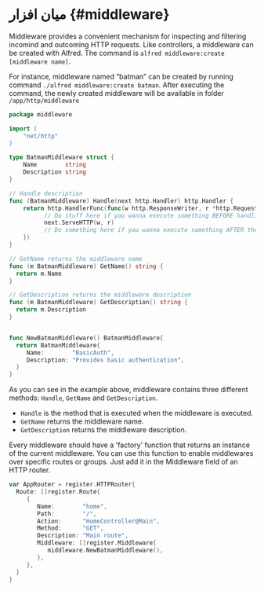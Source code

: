 # میان افزار {#middleware}

Middleware provides a convenient mechanism for inspecting and filtering  incomind and outcoming HTTP requests. Like controllers, a middleware can be created with Alfred. The command is `alfred middleware:create [middleware name]`.

For instance, middleware named “batman” can be created by running command `./alfred middleware:create batman`.
After executing the command, the newly created middleware will be available in folder `/app/http/middleware`

```go title="New batman middleware
package middleware

import (
    "net/http"
)

type BatmanMiddleware struct {
    Name        string
    Description string
}

// Handle description
func (BatmanMiddleware) Handle(next http.Handler) http.Handler {
    return http.HandlerFunc(func(w http.ResponseWriter, r *http.Request){
          // Do stuff here if you wanna execute something BEFORE handling the request
          next.ServeHTTP(w, r)
          // Do something here if you wanna execute something AFTER the request
    })
}

// GetName returns the middleware name
func (m BatmanMiddleware) GetName() string {
  return m.Name
}

// GetDescription returns the middleware description
func (m BatmanMiddleware) GetDescription() string {
  return m.Description
}


func NewBatmanMiddleware() BatmanMiddleware{
  return BatmanMiddleware{
     Name:        "BasicAuth",
     Description: "Provides basic authentication",
  }
}
```

As you can see in the example above, middleware contains three different methods: `Handle`, `GetName` and `GetDescription`.

* `Handle` is the method that is executed when the middleware is executed.
* `GetName` returns the middleware name.
* `GetDescription` returns the middleware description.

Every middleware should have a 'factory' function that returns an instance of the current middleware. You can use this function to enable middlewares over specific routes or groups. Just add it in the Middleware field of an HTTP router.

```go title="Middleware in HTTPRouter"
var AppRouter = register.HTTPRouter{
  Route: []register.Route{
     {
        Name:        "home",
        Path:        "/",
        Action:      "HomeController@Main",
        Method:      "GET",
        Description: "Main route",
        Middleware: []register.Middleware{
           middleware.NewBatmanMiddleware(),
        },
     },
  }
}
```
